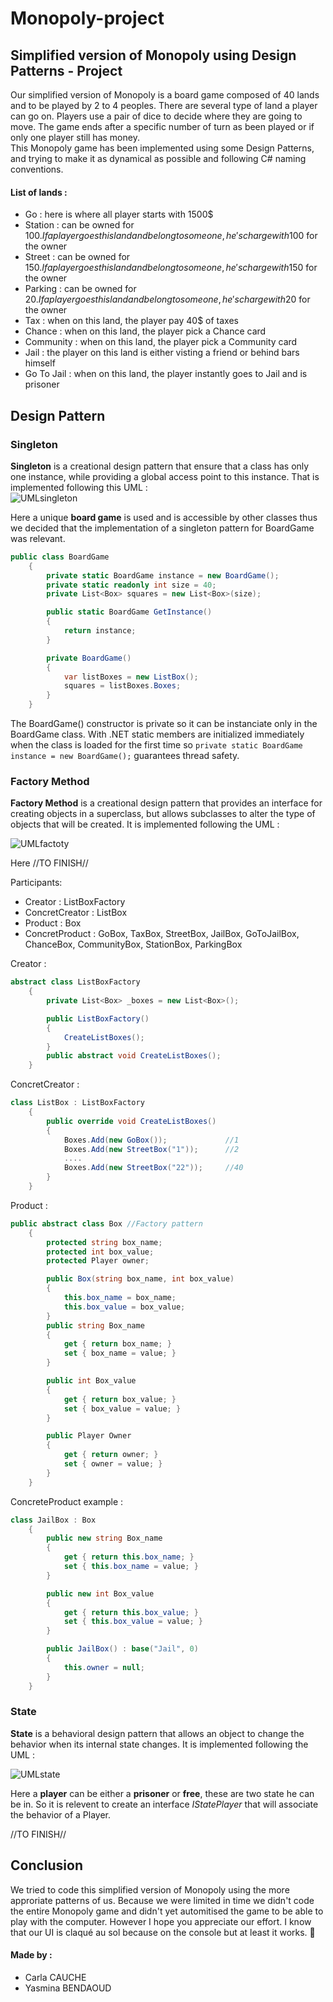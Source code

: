 # Monopoly-project

## Simplified version of Monopoly using Design Patterns - Project

Our simplified version of Monopoly is a board game composed of 40 lands and to be played by 2 to 4 peoples. There are several type of land a player can go on. Players use a pair of dice to decide where they are going to move. The game ends after a specific number of turn as been played or if only one player still has money.  
This Monopoly game has been implemented using some Design Patterns, and trying to make it as dynamical as possible and following C# naming conventions.

#### List of lands :
- Go : here is where all player starts with 1500$
- Station : can be owned for 100$. If a player goes this land and belong to someone, he's charge with 100$ for the owner
- Street : can be owned for 150$. If a player goes this land and belong to someone, he's charge with 150$ for the owner
- Parking : can be owned for 20$. If a player goes this land and belong to someone, he's charge with 20$ for the owner
- Tax : when on this land, the player pay 40$ of taxes
- Chance : when on this land, the player pick a Chance card
- Community : when on this land, the player pick a Community card
- Jail : the player on this land is either visting a friend or behind bars himself
- Go To Jail : when on this land, the player instantly goes to Jail and is prisoner

## Design Pattern

### Singleton

**Singleton** is a creational design pattern that ensure that a class has only one instance, while providing a global access point to this instance. That is implemented following this UML :   
![UMLsingleton](https://www.dofactory.com/images/diagrams/net/singleton.gif)

Here a unique **board game** is used and is accessible by other classes thus we decided that the implementation of a singleton pattern for BoardGame was relevant. 
```c#
public class BoardGame
    {
        private static BoardGame instance = new BoardGame();
        private static readonly int size = 40;
        private List<Box> squares = new List<Box>(size);

        public static BoardGame GetInstance()
        {
            return instance;
        }

        private BoardGame()
        {
            var listBoxes = new ListBox();
            squares = listBoxes.Boxes;
        }
    }
```

The BoardGame() constructor is private so it can be instanciate only in the BoardGame class. With .NET static members are initialized immediately when the class is loaded for the first time so ```private static BoardGame instance = new BoardGame();``` guarantees thread safety.

### Factory Method

**Factory Method** is a creational design pattern that provides an interface for creating objects in a superclass, but allows subclasses to alter the type of objects that will be created. It is implemented following the UML : 

![UMLfactoty](https://www.dofactory.com/images/diagrams/net/factory.gif)

Here //TO FINISH//

Participants:
- Creator : ListBoxFactory
- ConcretCreator : ListBox
- Product : Box
- ConcretProduct : GoBox, TaxBox, StreetBox, JailBox, GoToJailBox, ChanceBox, CommunityBox, StationBox, ParkingBox

Creator :
```C#
abstract class ListBoxFactory
    {
        private List<Box> _boxes = new List<Box>();

        public ListBoxFactory()
        {
            CreateListBoxes();
        }
        public abstract void CreateListBoxes();
    }
```
ConcretCreator :
```C#
class ListBox : ListBoxFactory
    {
        public override void CreateListBoxes()
        {
            Boxes.Add(new GoBox());             //1
            Boxes.Add(new StreetBox("1"));      //2
            ....
            Boxes.Add(new StreetBox("22"));     //40
        }
    }
```
Product :
```C#
public abstract class Box //Factory pattern
    {
        protected string box_name;
        protected int box_value;
        protected Player owner;

        public Box(string box_name, int box_value)
        {
            this.box_name = box_name;
            this.box_value = box_value;
        }
        public string Box_name
        {
            get { return box_name; }
            set { box_name = value; }
        }

        public int Box_value
        {
            get { return box_value; }
            set { box_value = value; }
        }

        public Player Owner
        {
            get { return owner; }
            set { owner = value; }
        }
    }
```
ConcreteProduct example : 
```C#
class JailBox : Box
    {
        public new string Box_name
        {
            get { return this.box_name; }
            set { this.box_name = value; }
        }

        public new int Box_value
        {
            get { return this.box_value; }
            set { this.box_value = value; }
        }

        public JailBox() : base("Jail", 0)
        {
            this.owner = null;
        }
    }
```


### State

**State** is a behavioral design pattern that allows an object to change the behavior when its internal state changes. It is implemented following the UML : 

![UMLstate](https://www.dofactory.com/images/diagrams/net/state.gif)

Here a **player** can be either a **prisoner** or **free**, these are two state he can be in. So it is relevent to create an interface *IStatePlayer* that will associate the behavior of a Player.

//TO FINISH//

## Conclusion

We tried to code this simplified version of Monopoly using the more approriate patterns of us. Because we were limited in time we didn't code the entire Monopoly game and didn't yet automitised the game to be able to play with the computer. However I hope you appreciate our effort. I know that our UI is claqué au sol because on the console but at least it works. 🙂

#### Made by :
  * Carla CAUCHE
  * Yasmina BENDAOUD
